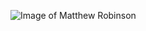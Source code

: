 ![Image of Matthew Robinson](https://media-exp1.licdn.com/dms/image/C4E03AQH7zpOAJrF2Qg/profile-displayphoto-shrink_200_200/0?e=1591228800&v=beta&t=a6iU-bLhZfUK8m7R4vQFffiCXJ2zRzOMqAtRCv02LXU)

